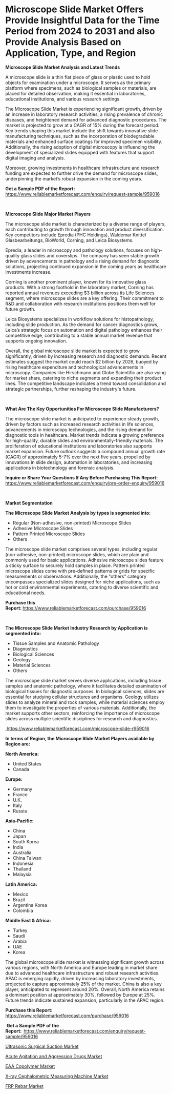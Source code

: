 <p><h1>Microscope Slide Market Offers Provide Insightful Data for the Time Period from 2024 to 2031 and also Provide Analysis Based on Application, Type, and Region</h1></p><p><strong>Microscope Slide Market Analysis and Latest Trends</strong></p>
<p><p>A microscope slide is a thin flat piece of glass or plastic used to hold objects for examination under a microscope. It serves as the primary platform where specimens, such as biological samples or materials, are placed for detailed observation, making it essential in laboratories, educational institutions, and various research settings.</p><p>The Microscope Slide Market is experiencing significant growth, driven by an increase in laboratory research activities, a rising prevalence of chronic diseases, and heightened demand for advanced diagnostic procedures. The market is projected to grow at a CAGR of 15% during the forecast period. Key trends shaping this market include the shift towards innovative slide manufacturing techniques, such as the incorporation of biodegradable materials and enhanced surface coatings for improved specimen visibility. Additionally, the rising adoption of digital microscopy is influencing the development of specialized slides equipped with features that support digital imaging and analysis.</p><p>Moreover, growing investments in healthcare infrastructure and research funding are expected to further drive the demand for microscope slides, underpinning the market’s robust expansion in the coming years.</p></p>
<p><strong>Get a Sample PDF of the Report:&nbsp;</strong> <a href="https://www.reliablemarketforecast.com/enquiry/request-sample/959016?utm_campaign=121&utm_medium=2&utm_source=Github&utm_content=ia&utm_term=10112024&utm_id=microscope-slide">https://www.reliablemarketforecast.com/enquiry/request-sample/959016</a></p>
<p>&nbsp;</p>
<p><strong>Microscope Slide Major Market Players</strong></p>
<p><p>The microscope slide market is characterized by a diverse range of players, each contributing to growth through innovation and product diversification. Key competitors include Epredia (PHC Holdings), Waldemar Knittel Glasbearbeitungs, BioWorld, Corning, and Leica Biosystems. </p><p>Epredia, a leader in microscopy and pathology solutions, focuses on high-quality glass slides and coverslips. The company has seen stable growth driven by advancements in pathology and a rising demand for diagnostic solutions, projecting continued expansion in the coming years as healthcare investments increase.</p><p>Corning is another prominent player, known for its innovative glass products. With a strong foothold in the laboratory market, Corning has reported annual revenues exceeding $3 billion across its Life Sciences segment, where microscope slides are a key offering. Their commitment to R&D and collaboration with research institutions positions them well for future growth.</p><p>Leica Biosystems specializes in workflow solutions for histopathology, including slide production. As the demand for cancer diagnostics grows, Leica’s strategic focus on automation and digital pathology enhances their competitive edge, contributing to a stable annual market revenue that supports ongoing innovation.</p><p>Overall, the global microscope slide market is expected to grow significantly, driven by increasing research and diagnostic demands. Recent estimates suggest the market could reach $2 billion by 2026, buoyed by rising healthcare expenditure and technological advancements in microscopy. Companies like Hirschmann and Globe Scientific are also vying for market share, catering to niche segments and expanding their product lines. The competitive landscape indicates a trend toward consolidation and strategic partnerships, further reshaping the industry's future.</p></p>
<p>&nbsp;</p>
<p><strong>What Are The Key Opportunities For Microscope Slide Manufacturers?</strong></p>
<p><p>The microscope slide market is anticipated to experience steady growth, driven by factors such as increased research activities in life sciences, advancements in microscopy technologies, and the rising demand for diagnostic tools in healthcare. Market trends indicate a growing preference for high-quality, durable slides and environmentally-friendly materials. The proliferation of educational institutions and laboratories also supports market expansion. Future outlook suggests a compound annual growth rate (CAGR) of approximately 5-7% over the next five years, propelled by innovations in slide design, automation in laboratories, and increasing applications in biotechnology and forensic analysis.</p></p>
<p><strong>Inquire or Share Your Questions If Any Before Purchasing This Report:</strong> <a href="https://www.reliablemarketforecast.com/enquiry/pre-order-enquiry/959016?utm_campaign=121&utm_medium=2&utm_source=Github&utm_content=ia&utm_term=10112024&utm_id=microscope-slide">https://www.reliablemarketforecast.com/enquiry/pre-order-enquiry/959016</a></p>
<p>&nbsp;</p>
<p><strong>Market Segmentation</strong></p>
<p><strong>The Microscope Slide Market Analysis by types is segmented into:</strong></p>
<p><ul><li>Regular (Non-adhesive, non-printed) Microscope Slides</li><li>Adhesive Microscope Slides</li><li>Pattern Printed Microscope Slides</li><li>Others</li></ul></p>
<p><p>The microscope slide market comprises several types, including regular (non-adhesive, non-printed) microscope slides, which are plain and commonly used for basic applications. Adhesive microscope slides feature a sticky surface to securely hold samples in place. Pattern printed microscope slides come with pre-defined patterns or grids for specific measurements or observations. Additionally, the "others" category encompasses specialized slides designed for niche applications, such as hot or cold environmental experiments, catering to diverse scientific and educational needs.</p></p>
<p><strong>Purchase this Report:&nbsp;</strong><a href="https://www.reliablemarketforecast.com/purchase/959016?utm_campaign=121&utm_medium=2&utm_source=Github&utm_content=ia&utm_term=10112024&utm_id=microscope-slide">https://www.reliablemarketforecast.com/purchase/959016</a></p>
<p>&nbsp;</p>
<p><strong>The Microscope Slide Market Industry Research by Application is segmented into:</strong></p>
<p><ul><li>Tissue Samples and Anatomic Pathology</li><li>Diagnostics</li><li>Biological Sciences</li><li>Geology</li><li>Material Sciences</li><li>Others</li></ul></p>
<p><p>The microscope slide market serves diverse applications, including tissue samples and anatomic pathology, where it facilitates detailed examination of biological tissues for diagnostic purposes. In biological sciences, slides are essential for studying cellular structures and organisms. Geology utilizes slides to analyze mineral and rock samples, while material sciences employ them to investigate the properties of various materials. Additionally, the market supports other sectors, reinforcing the importance of microscope slides across multiple scientific disciplines for research and diagnostics.</p></p>
<p><a href="https://www.reliablemarketforecast.com/microscope-slide-r959016?utm_campaign=121&utm_medium=2&utm_source=Github&utm_content=ia&utm_term=10112024&utm_id=microscope-slide">&nbsp;https://www.reliablemarketforecast.com/microscope-slide-r959016</a></p>
<p><strong>In terms of Region, the Microscope Slide Market Players available by Region are:</strong></p>
<p>
    <p> <strong> North America: </strong>
        <ul>
            <li>United States</li>
            <li>Canada</li>
        </ul>
        </p> 
    <p> <strong> Europe: </strong>
        <ul>
            <li>Germany</li>
            <li>France</li>
            <li>U.K.</li>
            <li>Italy</li>
            <li>Russia</li>
        </ul>
        </p> 
    <p> <strong> Asia-Pacific: </strong>
        <ul>
            <li>China</li>
            <li>Japan</li>
            <li>South Korea</li>
            <li>India</li>
            <li>Australia</li>
            <li>China Taiwan</li>
            <li>Indonesia</li>
            <li>Thailand</li>
            <li>Malaysia</li>
        </ul>
        </p> 
    <p> <strong> Latin America: </strong>
        <ul>
            <li>Mexico</li>
            <li>Brazil</li>
            <li>Argentina Korea</li>
            <li>Colombia</li>
        </ul>
        </p> 
    <p> <strong> Middle East & Africa: </strong>
        <ul>
            <li>Turkey</li>
            <li>Saudi</li>
            <li>Arabia</li>
            <li>UAE</li>
            <li>Korea</li>
        </ul>
    </p>
    </p>
<p><p>The global microscope slide market is witnessing significant growth across various regions, with North America and Europe leading in market share due to advanced healthcare infrastructure and robust research activities. APAC is emerging rapidly, driven by increasing laboratory investments, projected to capture approximately 25% of the market. China is also a key player, anticipated to represent around 20%. Overall, North America retains a dominant position at approximately 30%, followed by Europe at 25%. Future trends indicate sustained expansion, particularly in the APAC region.</p></p>
<p><strong>Purchase this Report: </strong><a href="https://www.reliablemarketforecast.com/purchase/959016?utm_campaign=121&utm_medium=2&utm_source=Github&utm_content=ia&utm_term=10112024&utm_id=microscope-slide">https://www.reliablemarketforecast.com/purchase/959016</a></p>
<p>&nbsp;<strong>Get a Sample PDF of the Report:&nbsp;&nbsp;</strong><a href="https://www.reliablemarketforecast.com/enquiry/request-sample/959016?utm_campaign=121&utm_medium=2&utm_source=Github&utm_content=ia&utm_term=10112024&utm_id=microscope-slide">https://www.reliablemarketforecast.com/enquiry/request-sample/959016</a></p>
<p><strong></strong></p>
<p><p><a href="https://issuu.com/reportprime-2/docs/ultrasonic-surgical-suction-market-_7db4009439c416?utm_campaign=121&utm_medium=2&utm_source=Github&utm_content=ia&utm_term=10112024&utm_id=microscope-slide">Ultrasonic Surgical Suction Market</a></p><p><a href="https://www.linkedin.com/pulse/opportunities-challenges-acute-agitation-aggression-drugs-market-oktbf?utm_campaign=121&utm_medium=2&utm_source=Github&utm_content=ia&utm_term=10112024&utm_id=microscope-slide">Acute Agitation and Aggression Drugs Market</a></p><p><a href="https://github.com/lyndi2n3hdalbey/Market-Research-Report-List-1/blob/main/eaa-copolymer-market.md?utm_campaign=121&utm_medium=2&utm_source=Github&utm_content=ia&utm_term=10112024&utm_id=microscope-slide">EAA Copolymer Market</a></p><p><a href="https://issuu.com/reportprime-2/docs/x-ray-cephalometric-measuring-machi_72980a478323f7?utm_campaign=121&utm_medium=2&utm_source=Github&utm_content=ia&utm_term=10112024&utm_id=microscope-slide">X-ray Cephalometric Measuring Machine Market</a></p><p><a href="https://github.com/kymakles68e5/Market-Research-Report-List-1/blob/main/frp-rebar-market.md?utm_campaign=121&utm_medium=2&utm_source=Github&utm_content=ia&utm_term=10112024&utm_id=microscope-slide">FRP Rebar Market</a></p></p>